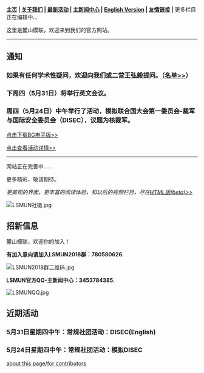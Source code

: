 **[主页](https://www.lsmun.club/) |
   [关于我们](https://www.lsmun.club/about) |
   [最新活动](https://www.lsmun.club/latest-activities) |
   [主新闻中心](https://www.lsmun.club/news) |
   [English Version](https://www.lsmun.club/en)  |
   [友情链接](https://www.lsmun.club/friendly-sites) |**
   更多栏目正在编辑中…

这里是麓山模联，欢迎来到我们的官方网站。

---

## 通知

### 如果有任何学术性疑问，欢迎向我们或二营王弘毅提问。（[名单>>](https://www.lsmun.club/about)）

### 下周四（5月31日）将举行英文会议。

### 周四（5月24日）中午举行了活动，模拟联合国大会第一委员会-裁军与国际安全委员会（DISEC），议题为核裁军。

[点击下载BG电子版>>](https://www,lsmun.club/latest-activities/20180524DISEC/中文场背景文件.docx)

[点击查看活动详情>>](https://www.lsmun.club/latest-activities)

---

网站正在完善中……

更多精彩，敬请期待。

*更美观的界面，更丰富的阅读体验，和以后的视频栏目，尽在[HTML版(beta)>>](https://www.lsmun.club/html)*

![LSMUN社徽.jpg](https://www.lsmun.club/about/LSMUN社徽.jpg)

## 招新信息

麓山模联，欢迎你的加入！

**有加入意向请加入LSMUN2018群：780580626.**

![LSMUN2018群二维码.jpg](https://www.lsmun.club/about/LSMUN2018QR.jpg)

**LSMUN官方QQ-主新闻中心：3453784385.**

![LSMUNQQ.jpg](https://www.lsmun.club/about/LSMUNQQ.jpg)

## 近期活动

### 5月31日星期四中午：常规社团活动：DISEC(English)

### 5月24日星期四中午：常规社团活动：模拟DISEC



[about this page/for contributors](https://www.lsmun.club/README.md)
